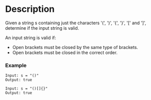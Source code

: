 # Description

Given a string s containing just the characters '(', ')', '{', '}', '[' and ']', determine if the input string is valid.

An input string is valid if:

* Open brackets must be closed by the same type of brackets.
* Open brackets must be closed in the correct order.

### Example

```
Input: s = "()"
Output: true

Input: s = "()[]{}"
Output: true
```
